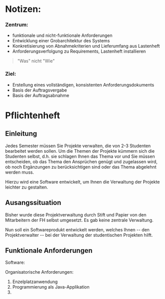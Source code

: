 # Notizen:

### Zentrum:
- funktionale und nicht-funktionale Anforderungen
- Entwicklung einer Grobarchitektur des Systems
- Konkretisierung von Abnahmekriterien und Lieferumfang aus Lastenheft
- Anforderungsverfolgung zu Requirements, Lastenheft installieren

> "Was" nicht "Wie"

### Ziel:
- Erstellung eines vollständigen, konsistenten Anforderungsdokuments
- Basis der Auftragsvergabe
- Basis der Auftragsabnahme


# Pflichtenheft
## Einleitung
Jedes Semester müssen Sie Projekte verwalten, die von 2-3 Studenten bearbeitet werden sollen. Um die Themen der Projekte kümmern sich die Studenten selbst, d.h. sie schlagen Ihnen das Thema vor und Sie müssen entscheiden, ob das Thema den Ansprüchen genügt und zugelassen wird, ob noch Ergänzungen zu berücksichtigen sind oder das Thema abgelehnt werden muss.

Hierzu wird eine Software entwickelt, um Ihnen die Verwaltung der Projekte leichter zu gestalten.

## Ausangssituation
Bisher wurde diese Projektverwaltung durch Stift und Papier von den Mitarbeitern der FH selbst umgesetzt. Es gab keine zentrale Verwaltung.

Nun soll ein Softwareprodukt entwickelt werden, welches Ihnen -- den Projektverwalter -- bei der Verwaltung der studentischen Projekten hilft.

## Funktionale Anforderungen
Software: 


Organisatorische Anforderungen:
1. Enzelplatzanwendung
2. Programmierung als Java-Applikation
3. 